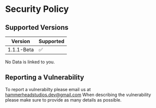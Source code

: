 # Security Policy

## Supported Versions

| Version | Supported          |
| ------- | ------------------ |
| 1.1.1-Beta | :white_check_mark: |

No Data is linked to you.

## Reporting a Vulnerability
To report a vulnerabilty please email us at hammerheadstudios.dev@gmail.com When describing the vulnerability please make sure to provide as many details as possible.
